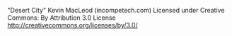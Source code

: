 "Desert City" Kevin MacLeod (incompetech.com)
Licensed under Creative Commons: By Attribution 3.0 License
http://creativecommons.org/licenses/by/3.0/
